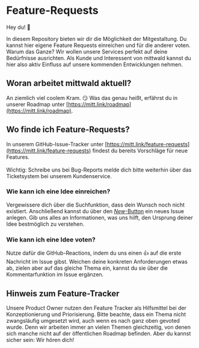 # Feature-Requests

Hey du! 👋

In diesem Repository bieten wir dir die Möglichkeit der Mitgestaltung. Du kannst hier eigene Feature Requests einreichen und für die anderer voten. Warum das Ganze? Wir wollen unsere Services perfekt auf deine Bedürfnisse ausrichten. Als Kunde und Interessent von mittwald kannst du hier also aktiv Einfluss auf unsere kommenden Entwicklungen nehmen.

## Woran arbeitet mittwald aktuell?
An ziemlich viel coolem Kram. 😏 Was das genau heißt, erfährst du in unserer Roadmap unter [https://mitt.link/roadmap](https://mitt.link/roadmap).

## Wo finde ich Feature-Requests?

In unserem GitHub-Issue-Tracker unter [https://mitt.link/feature-requests](https://mitt.link/feature-requests) findest du bereits Vorschläge für neue Features.
\
\
Wichtig: Schreibe uns bei Bug-Reports melde dich bitte weiterhin über das Ticketsystem bei unserem Kundenservice.

### Wie kann ich eine Idee einreichen?
Vergewissere dich über die Suchfunktion, dass dein Wunsch noch nicht existiert. Anschließend kannst du über den [*New*-Button](https://github.com/mittwald/feature-requests/issues/new?assignees=&labels=&projects=&template=feature_request.md) ein neues Issue anlegen. Gib uns alles an Informationen, was uns hilft, den Ursprung deiner Idee bestmöglich zu verstehen.

### Wie kann ich eine Idee voten?
Nutze dafür die GitHub-Reactions, indem du uns einen 👍 auf die erste Nachricht im Issue gibst. Weichen deine konkreten Anforderungen etwas ab, zielen aber auf das gleiche Thema ein, kannst du sie über die Kommentarfunktion im Issue ergänzen.

## Hinweis zum Feature-Tracker
Unsere Product Owner nutzen den Feature Tracker als Hilfsmittel bei der Konzeptionierung und Priorisierung. Bitte beachte, dass ein Thema nicht zwangsläufig umgesetzt wird, auch wenn es nach ganz oben gevoted wurde. Denn wir arbeiten immer an vielen Themen gleichzeitig, von denen sich manche nicht auf der öffentlichen Roadmap befinden. Aber du kannst sicher sein: Wir hören dich!
